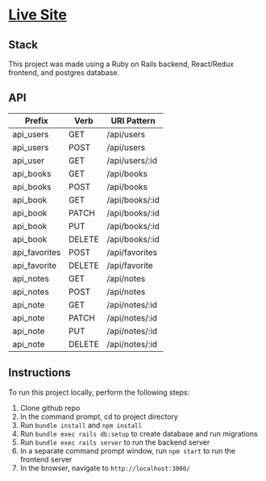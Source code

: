 # [Live Site](https://origin-bookclub.herokuapp.com/#/home)

## Stack

This project was made using a Ruby on Rails backend, React/Redux frontend, and postgres database.

## API

Prefix | Verb | URI Pattern    
-------|------|-------------
api_users | GET | /api/users 
api_users | POST |  /api/users 
api_user | GET |    /api/users/:id                                                                
api_books | GET |  /api/books
api_books | POST |  /api/books
api_book | GET |   /api/books/:id
api_book | PATCH  | /api/books/:id
api_book | PUT |    /api/books/:id
api_book | DELETE | /api/books/:id
api_favorites | POST | /api/favorites
api_favorite | DELETE | /api/favorite
api_notes | GET | /api/notes
api_notes | POST |   /api/notes
api_note | GET |   /api/notes/:id
api_note | PATCH | /api/notes/:id
api_note | PUT |    /api/notes/:id
api_note | DELETE | /api/notes/:id

## Instructions

To run this project locally, perform the following steps:

1. Clone github repo
2. In the command prompt, cd to project directory
3. Run `bundle install` and `npm install`
4. Run `bundle exec rails db:setup` to create database and run migrations
5. Run `bundle exec rails server` to run the backend server
6. In a separate command prompt window, run `npm start` to run the frontend server
7. In the browser, navigate to `http://localhost:3000/`
